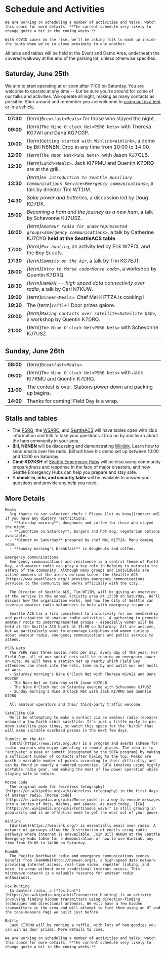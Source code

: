 # Schedule and Activities

```{important}
We are working on scheduling a number of activities and talks; watch this space for more details. **The current schedule very likely to change quite a bit in the coming weeks.**
```

```{note}
With COVID cases on the rise, we'll be asking folk to mask up inside the tents when we're in close proximity to one another.
```

All talks and tables will be held at the Event and Demo Area, underneath the covered walkway at the end of the parking lot, unless otherwise specified.

## Saturday, June 25th

We aim to start operating at or soon after 11:00 on Saturday. You are welcome to operate at any time -- but be sure you're around for some of our talks and activities. We operate all night, making as many contacts as possible. Stick around and remember you are welcome to [camp out in a tent or in a vehicle](location.md).

|           |                                                                                                                                             |
| --------: | :------------------------------------------------------------------------------------------------------------------------------------------ |
| **07:30** | {term}`Breakfast<Meals>` for those who stayed the night.                                                                                    |
| **09:00** | {term}`The Nine O'clock Net<PSRG Nets>` with Theresa KG7AII and Dana KG7CGP.                                                                |
| **10:00** | {term}`Getting started with Winlink<Winlink>`, a demo by Bill N6NBN. Drop in any time from 10:00 to 14:00.                                  |
| **12:00** | {term}`The Noon Net<PSRG Nets>`. with Jason KJ7GLB.                                                                                         |
| **12:30** | {term}`Lunch<Meals>`. Jack KI7RMU and Quentin K7DRQ are at the grill.                                                                       |
| **13:30** | _{term}`An introduction to Seattle Auxiliary Communications Service<Emergency communications>`_, a talk by director Tim WT1IM.              |
| **14:30** | _Solar power and batteries_, a discussion led by Doug KD7DK.                                                                                |
| **15:00** | _Becoming a ham and the journey as a new ham_, a talk by Schevonne KJ7USZ.                                                                  |
| **16:00** | _{term}`Amateur radio for underrepresented groups<Emergency communications>`_, a talk by Catherine KJ7DYG **held at the SeattleACS table**. |
| **17:00** | _{term}`Fox hunting`_, an activity led by Erik W7FCL and the Boy Scouts.                                                                    |
| **17:30** | _{term}`Summits on the Air`_, a talk by Tim KG7EJT.                                                                                         |
| **18:00** | _{term}`Intro to Morse code<Morse code>`_, a workshop by Quentin K7DRQ.                                                                     |
| **18:30** | _{term}`HamWAN` -- high speed data connectivity over radio_, a talk by Carl N7KUW.                                                          |
| **19:00** | {term}`Dinner<Meals>`. Chef Mei KI7TZA is cooking !                                                                                         |
| **19:30** | The {term}`raffle` ! Door prizes galore.                                                                                                    |
| **20:00** | _{term}`Making contacts over satellite<Satellite QSO>`_, a workshop by Quentin K7DRQ.                                                       |
| **21:00** | {term}`The Nine O'clock Net<PSRG Nets>` with Schevonne KJ7USZ.                                                                              |

## Sunday, June 26th

|           |                                                                             |
| --------: | :-------------------------------------------------------------------------- |
| **08:00** | {term}`Breakfast<Meals>`.                                                   |
| **09:00** | {term}`The Nine O'clock Net<PSRG Nets>` with Jack KI7RMU and Quentin K7DRQ. |
| **11:00** | The contest is over. Stations power down and packing up begins.             |
| **14:00** | Thanks for coming! Field Day is a wrap.                                     |

## Stalls and tables

- The [PSRG](https://web.psrg.org/), the [WSARC](https://w7aw.org/), and [SeattleACS](https://www.seattleacs.org/) will have tables open with club information and folk to take your questions. Drop on by and learn about the ham community in your area.
- **Bill, N6NBN** will be discussing and demonstrating [Winlink](https://www.winlink.org/). Learn how to send emails over the radio. Bill will have his demo set up between 10:00 and 14:00 on Saturday.
- **Cindi KD7KSH** of [Seattle Emergency Hubs](http://seattleemergencyhubs.org/) will be discussing community preparedness and response in the face of major disasters, and how Seattle Emergency Hubs can help you prepare and stay safe.
- A **check-in, info, and security table** will be available to answer your questions and provide any help you need.

## More Details

```{glossary}
Meals
  Big thanks to our volunteer chefs ! Please [let us know](contact.md) if you have any dietary restrictions.
  - **Saturday morning**, doughnuts and coffee for those who stayed the night.
  - **Lunchtime on Saturday**, burgers and hot dog; vegetarian options available.
  - **Dinner on Saturday** prepared by chef Mei KI7TZA. Menu coming soon.
  - **Sunday morning's breakfast** is doughnuts and coffee.

Emergency communications
  Emergency communications and resilience is a central theme of Field Day, and amateur radio can play a key role in helping to maintain the safety of the community. Although many groups and individuals are active members of the area's em-comm scene, the [Seattle ACS](https://www.seattleacs.org/) provides emergency communications services to the community and works officially with the city.

  The Director of Seattle ACS, Tim WT1IM, will be giving an overview of the service in the normal activity area at 13:30 on Saturday. He'll discuss how the organization works, and how the City of Seattle can leverage amateur radio volunteers to help with emergency response.

  Seattle ACS has a firm commitment to inclusivity for our membership and participation in amateur radio activities. A gathering to promote amateur radio to underrepresented groups - especially women will be held at the Seattle ACS booth at 15:00 on Saturday. All are welcome, but we particularly want to encourage Lady-Hams and women curious about amateur radio, emergency communications and public service to attend.

PSRG Nets
  The PSRG runs three social nets per day, every day of the year. For Field Day, all of our social nets will be running on emergency power on-site. We will have a station set up nearby which Field Day attendees can check into the nets. Come on by and watch our net hosts at work.
  - Saturday morning's Nine O'Clock Net with Theresa KG7AII and Dana KG7CGP
  - The Noon Net on Saturday with Jason KJ7GLB
  - The Nine O'Clock Net on Saturday evening with Schevonne KJ7USZ
  - Sunday morning's Nine O'Clock Net with Jack KI7RMU and Quentin K7DRQ

  All amateur operators and their third-party traffic welcome.

Satellite QSO
  We'll be attempting to make a contact via an amateur radio repeater onboard a low-Earth orbit satellite. It's just a little early to pin down satellite pass times, so watch this space for the "birds" that will make suitable overhead passes in the next few days.

Summits on the Air
  [SOTA](https://www.sota.org.uk/) is a program and awards scheme for radio amateurs who enjoy operating in remote places. The idea is to "activate" a peak or summit (designated by the SOTA program) by making a sufficient number of contacts after hiking to the top. Peaks are worth a variable number of points according to their difficulty, and can be found in nearly a hundred countries. SOTA involves using highly portable radio gear, and making the most of low-power operation while staying safe in nature.

Morse Code
  The original mode for [wireless telegraphy](https://en.wikipedia.org/wiki/Wireless_telegraphy) in the first days of amateur radio, [Morse code](https://en.wikipedia.org/wiki/Morse_code) is a way to encode messages into a series of dots, dashes, and spaces. As used today, "[CW](https://en.wikipedia.org/wiki/Continuous_wave)" is still growing in popularity and is an effective mode to get the most out of your power.

Winlink
  [Winlink](https://winlink.org/) is essentially email over radio. A network of gateways allow the distribution of emails using radio pathways where internet is unavailable. Join Bill N6NBN at the Seattle Emergency Hubs table for a demonstration of how to use Winlink, any time from 10:00 to 14:00 on Saturday.

HamWAN
  The Pacific Northwest radio and emergency communications scenes benefit from [HamWAN](http://hamwan.org/), a high-speed data network providing internet access, real-time video, repeater linking, and more, to areas without more traditional internet access. This microwave network is a valuable resource for amateur radio enthusiasts.

Fox hunting
  In amateur radio, a [*fox hunt*](https://en.wikipedia.org/wiki/Transmitter_hunting) is an activity involving finding hidden transmitters using direction-finding techniques and directional antennas. We will have a few hidden transmitters in the area and will attempt to find them using an HT and the tape-measure Yagi we built just before.

Raffle
  Jack KI7RMU will be running a raffle, with lots of ham goodies you can win as door prizes. More details to come.
```

```{important}
We are working on scheduling a number of activities and talks; watch this space for more details. **The current schedule very likely to change quite a bit in the coming weeks.**
```
